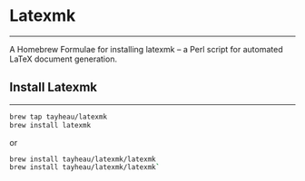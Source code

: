 # Latexmk
---
A Homebrew Formulae for installing latexmk – a Perl script for automated LaTeX document generation.

## Install Latexmk
---
```bash
brew tap tayheau/latexmk
brew install latexmk
```
or
```bash
brew install tayheau/latexmk/latexmk
brew install tayheau/latexmk/latexmk`
```
